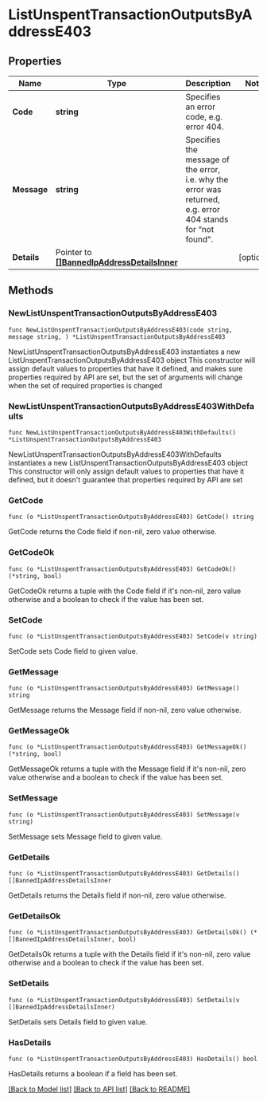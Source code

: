 # ListUnspentTransactionOutputsByAddressE403

## Properties

Name | Type | Description | Notes
------------ | ------------- | ------------- | -------------
**Code** | **string** | Specifies an error code, e.g. error 404. | 
**Message** | **string** | Specifies the message of the error, i.e. why the error was returned, e.g. error 404 stands for “not found”. | 
**Details** | Pointer to [**[]BannedIpAddressDetailsInner**](BannedIpAddressDetailsInner.md) |  | [optional] 

## Methods

### NewListUnspentTransactionOutputsByAddressE403

`func NewListUnspentTransactionOutputsByAddressE403(code string, message string, ) *ListUnspentTransactionOutputsByAddressE403`

NewListUnspentTransactionOutputsByAddressE403 instantiates a new ListUnspentTransactionOutputsByAddressE403 object
This constructor will assign default values to properties that have it defined,
and makes sure properties required by API are set, but the set of arguments
will change when the set of required properties is changed

### NewListUnspentTransactionOutputsByAddressE403WithDefaults

`func NewListUnspentTransactionOutputsByAddressE403WithDefaults() *ListUnspentTransactionOutputsByAddressE403`

NewListUnspentTransactionOutputsByAddressE403WithDefaults instantiates a new ListUnspentTransactionOutputsByAddressE403 object
This constructor will only assign default values to properties that have it defined,
but it doesn't guarantee that properties required by API are set

### GetCode

`func (o *ListUnspentTransactionOutputsByAddressE403) GetCode() string`

GetCode returns the Code field if non-nil, zero value otherwise.

### GetCodeOk

`func (o *ListUnspentTransactionOutputsByAddressE403) GetCodeOk() (*string, bool)`

GetCodeOk returns a tuple with the Code field if it's non-nil, zero value otherwise
and a boolean to check if the value has been set.

### SetCode

`func (o *ListUnspentTransactionOutputsByAddressE403) SetCode(v string)`

SetCode sets Code field to given value.


### GetMessage

`func (o *ListUnspentTransactionOutputsByAddressE403) GetMessage() string`

GetMessage returns the Message field if non-nil, zero value otherwise.

### GetMessageOk

`func (o *ListUnspentTransactionOutputsByAddressE403) GetMessageOk() (*string, bool)`

GetMessageOk returns a tuple with the Message field if it's non-nil, zero value otherwise
and a boolean to check if the value has been set.

### SetMessage

`func (o *ListUnspentTransactionOutputsByAddressE403) SetMessage(v string)`

SetMessage sets Message field to given value.


### GetDetails

`func (o *ListUnspentTransactionOutputsByAddressE403) GetDetails() []BannedIpAddressDetailsInner`

GetDetails returns the Details field if non-nil, zero value otherwise.

### GetDetailsOk

`func (o *ListUnspentTransactionOutputsByAddressE403) GetDetailsOk() (*[]BannedIpAddressDetailsInner, bool)`

GetDetailsOk returns a tuple with the Details field if it's non-nil, zero value otherwise
and a boolean to check if the value has been set.

### SetDetails

`func (o *ListUnspentTransactionOutputsByAddressE403) SetDetails(v []BannedIpAddressDetailsInner)`

SetDetails sets Details field to given value.

### HasDetails

`func (o *ListUnspentTransactionOutputsByAddressE403) HasDetails() bool`

HasDetails returns a boolean if a field has been set.


[[Back to Model list]](../README.md#documentation-for-models) [[Back to API list]](../README.md#documentation-for-api-endpoints) [[Back to README]](../README.md)


